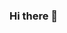 ### Hi there 👋

<!--
**tanmoysarker/tanmoysarker** is a ✨ _special_ ✨ repository because its `README.md` (this file) appears on your GitHub profile.

### 🌱 I am Tanmoy Sarker.

### I am a Mobile Application Developer for almost three years now. I mostly worked with JavaScript and React Native. But it's been quite some time since i started working with Flutter.

### 🤔 If i have to choose between React Native and Flutter, i won't choose because it really does matter with what you are trying to do.

### 🔭 I want to make a great app which will help lot of people. So, feel free to share if anyone have any idea. I will be happy to work with that if that's interesting enough. I hope i will contribute a lot in the upcoming times. Cheers 😄  and happy coding.


